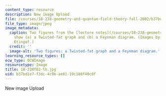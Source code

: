 ```yaml
---
content_type: resource
description: New image Upload
file: /courses/18-238-geometry-and-quantum-field-theory-fall-2002/b37bd1e7f3dc4c9bae0119c188f40c0f_18-238f02-th.jpg
file_type: image/jpeg
image_metadata:
  caption: Two figures from the [lecture notes](/courses/18-238-geometry-and-quantum-field-theory-fall-2002/pages/lecture-notes)
    show (a) a Twisted-fat graph and (b) a Feynman diagram. (Images by Prof. Pavel
    Etingof.)
  credit: ''
  image-alt: 'Two figures: a Twisted-fat graph and a Feynman diagram.'
learning_resource_types: []
ocw_type: OCWImage
resourcetype: Image
title: 18-238f02-th.jpg
uid: b37bd1e7-f3dc-4c9b-ae01-19c188f40c0f
---
```

New image Upload

